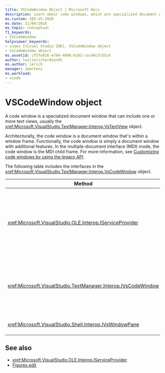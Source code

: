 ```yaml
---
title: VSCodeWindow Object | Microsoft Docs
description: Learn about code windows, which are specialized document windows that can include one or more text views, usually the VsTextView object.
ms.custom: SEO-VS-2020
ms.date: 11/04/2016
ms.topic: conceptual
f1_keywords:
- VSCodeWindow
helpviewer_keywords:
- views [Visual Studio SDK], VSCodeWindow object
- VsCodeWindow object
ms.assetid: cf5fe926-e784-4098-bc01-cac49c7c55c6
author: leslierichardson95
ms.author: lerich
manager: jmartens
ms.workload:
- vssdk
---
```

# VSCodeWindow object
A code window is a specialized document window that can include one or more text views, usually the <xref:Microsoft.VisualStudio.TextManager.Interop.VsTextView> object.

 Architecturally, the code window is a document window that's within a window frame. Functionally, the code window is simply a document window with additional features. In the multiple-document interface (MDI) mode, the code window is the MDI child frame. For more information, see [Customizing code windows by using the legacy API](/previous-versions/visualstudio/visual-studio-2015/extensibility/customizing-code-windows-by-using-the-legacy-api?preserve-view=true&view=vs-2015).

 The following table includes the interfaces in the <xref:Microsoft.VisualStudio.TextManager.Interop.VsCodeWindow> object.

|Method|Description|
|------------|-----------------|
|<xref:Microsoft.VisualStudio.OLE.Interop.IServiceProvider>|Provides a generic access mechanism to locate a service that a globally unique identifier (GUID) identifies.|
|<xref:Microsoft.VisualStudio.TextManager.Interop.IVsCodeWindow>|Represents a multiple document interface (MDI) child containing one or more code views.|
|<xref:Microsoft.VisualStudio.Shell.Interop.IVsWindowPane>|Fills a window frame.|

## See also
- <xref:Microsoft.VisualStudio.OLE.Interop.IServiceProvider>
- [Figures edit](https://www.microsoft.com/download/details.aspx?id=55984)